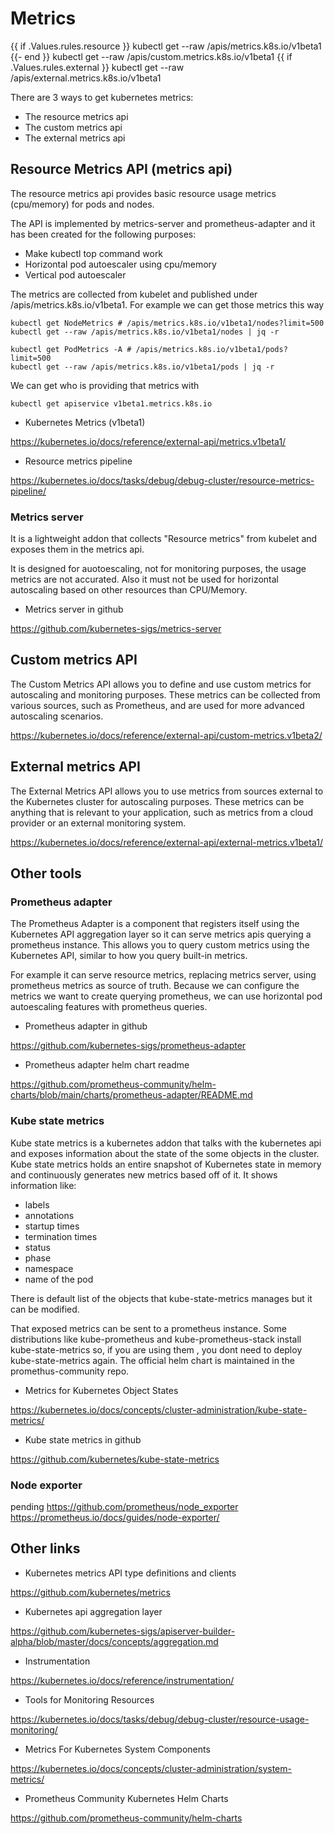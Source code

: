 # Metrics

{{ if .Values.rules.resource }}
  kubectl get --raw /apis/metrics.k8s.io/v1beta1
{{- end }}
  kubectl get --raw /apis/custom.metrics.k8s.io/v1beta1
{{ if .Values.rules.external }}
  kubectl get --raw /apis/external.metrics.k8s.io/v1beta1

There are 3 ways to get kubernetes metrics:

- The resource metrics api
- The custom metrics api
- The external metrics api

## Resource Metrics API (metrics api)

The resource metrics api provides basic resource usage metrics (cpu/memory) for pods and nodes.

The API is implemented by metrics-server and prometheus-adapter and it has been created for the following purposes:

- Make kubectl top command work
- Horizontal pod autoescaler using cpu/memory
- Vertical pod autoescaler

The metrics are collected from kubelet and published under /apis/metrics.k8s.io/v1beta1.
For example we can get those metrics this way

```shell
kubectl get NodeMetrics # /apis/metrics.k8s.io/v1beta1/nodes?limit=500
kubectl get --raw /apis/metrics.k8s.io/v1beta1/nodes | jq -r
```

```shell
kubectl get PodMetrics -A # /apis/metrics.k8s.io/v1beta1/pods?limit=500
kubectl get --raw /apis/metrics.k8s.io/v1beta1/pods | jq -r
```

We can get who is providing that metrics with

```shell
kubectl get apiservice v1beta1.metrics.k8s.io
```

- Kubernetes Metrics (v1beta1)

<https://kubernetes.io/docs/reference/external-api/metrics.v1beta1/>

- Resource metrics pipeline

<https://kubernetes.io/docs/tasks/debug/debug-cluster/resource-metrics-pipeline/>

### Metrics server

It is a lightweight addon that collects "Resource metrics" from kubelet and exposes them in the metrics api.

It is designed for auotoescaling, not for monitoring purposes, the usage metrics are not accurated. Also it must not be used for horizontal autoscaling based on other resources than CPU/Memory.

- Metrics server in github

<https://github.com/kubernetes-sigs/metrics-server>

## Custom metrics API

The Custom Metrics API allows you to define and use custom metrics for autoscaling and monitoring purposes. These metrics can be collected from various sources, such as Prometheus, and are used for more advanced autoscaling scenarios.

<https://kubernetes.io/docs/reference/external-api/custom-metrics.v1beta2/>

## External metrics API

The External Metrics API allows you to use metrics from sources external to the Kubernetes cluster for autoscaling purposes. These metrics can be anything that is relevant to your application, such as metrics from a cloud provider or an external monitoring system.

<https://kubernetes.io/docs/reference/external-api/external-metrics.v1beta1/>

## Other tools

### Prometheus adapter

The Prometheus Adapter is a component that registers itself using the Kubernetes API aggregation layer so it can serve metrics apis querying a prometheus instance. This allows you to query custom metrics using the Kubernetes API, similar to how you query built-in metrics.

For example it can serve resource metrics, replacing metrics server, using prometheus metrics as source of truth.
Because we can configure the metrics we want to create querying prometheus, we can use horizontal pod autoescaling features with prometheus queries.

- Prometheus adapter in github

<https://github.com/kubernetes-sigs/prometheus-adapter>

- Prometheus adapter helm chart readme

<https://github.com/prometheus-community/helm-charts/blob/main/charts/prometheus-adapter/README.md>

### Kube state metrics

Kube state metrics is a kubernetes addon that talks with the kubernetes api and exposes information about the state of the some objects in the cluster. Kube state metrics holds an entire snapshot of Kubernetes state in memory and continuously generates new metrics based off of it. It shows information like:

- labels
- annotations
- startup times
- termination times
- status
- phase
- namespace
- name of the pod

There is default list of the objects that kube-state-metrics manages but it can be modified.

That exposed metrics can be sent to a prometheus instance. Some distributions like kube-prometheus and kube-prometheus-stack install kube-state-metrics so, if you are using them , you dont need to deploy kube-state-metrics again. The official helm chart is maintained in the promethus-community repo.

- Metrics for Kubernetes Object States

<https://kubernetes.io/docs/concepts/cluster-administration/kube-state-metrics/>

- Kube state metrics in github

<https://github.com/kubernetes/kube-state-metrics>

### Node exporter

pending
<https://github.com/prometheus/node_exporter>
<https://prometheus.io/docs/guides/node-exporter/>

## Other links

- Kubernetes metrics API type definitions and clients

<https://github.com/kubernetes/metrics>

- Kubernetes api aggregation layer

<https://github.com/kubernetes-sigs/apiserver-builder-alpha/blob/master/docs/concepts/aggregation.md>

- Instrumentation

<https://kubernetes.io/docs/reference/instrumentation/>

- Tools for Monitoring Resources

<https://kubernetes.io/docs/tasks/debug/debug-cluster/resource-usage-monitoring/>

- Metrics For Kubernetes System Components

<https://kubernetes.io/docs/concepts/cluster-administration/system-metrics/>

- Prometheus Community Kubernetes Helm Charts

<https://github.com/prometheus-community/helm-charts>
